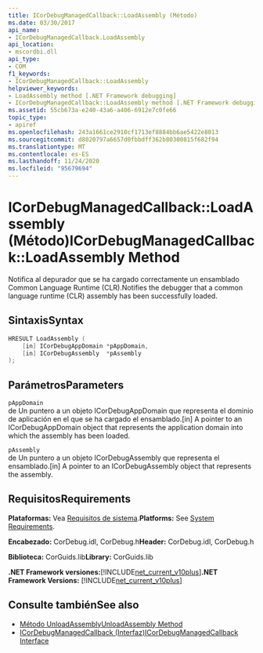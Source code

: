 ```yaml
---
title: ICorDebugManagedCallback::LoadAssembly (Método)
ms.date: 03/30/2017
api_name:
- ICorDebugManagedCallback.LoadAssembly
api_location:
- mscordbi.dll
api_type:
- COM
f1_keywords:
- ICorDebugManagedCallback::LoadAssembly
helpviewer_keywords:
- LoadAssembly method [.NET Framework debugging]
- ICorDebugManagedCallback::LoadAssembly method [.NET Framework debugging]
ms.assetid: 55cb673a-e240-43a6-a406-6912e7c0fe66
topic_type:
- apiref
ms.openlocfilehash: 243a1661ce2910cf1713ef8884bb6ae5422e8013
ms.sourcegitcommit: d8020797a6657d0fbbdff362b80300815f682f94
ms.translationtype: MT
ms.contentlocale: es-ES
ms.lasthandoff: 11/24/2020
ms.locfileid: "95679694"
---
```

# <a name="icordebugmanagedcallbackloadassembly-method"></a><span data-ttu-id="c676b-102">ICorDebugManagedCallback::LoadAssembly (Método)</span><span class="sxs-lookup"><span data-stu-id="c676b-102">ICorDebugManagedCallback::LoadAssembly Method</span></span>

<span data-ttu-id="c676b-103">Notifica al depurador que se ha cargado correctamente un ensamblado Common Language Runtime (CLR).</span><span class="sxs-lookup"><span data-stu-id="c676b-103">Notifies the debugger that a common language runtime (CLR) assembly has been successfully loaded.</span></span>  
  
## <a name="syntax"></a><span data-ttu-id="c676b-104">Sintaxis</span><span class="sxs-lookup"><span data-stu-id="c676b-104">Syntax</span></span>  
  
```cpp  
HRESULT LoadAssembly (  
    [in] ICorDebugAppDomain *pAppDomain,  
    [in] ICorDebugAssembly  *pAssembly  
);  
```  
  
## <a name="parameters"></a><span data-ttu-id="c676b-105">Parámetros</span><span class="sxs-lookup"><span data-stu-id="c676b-105">Parameters</span></span>  

 `pAppDomain`  
 <span data-ttu-id="c676b-106">de Un puntero a un objeto ICorDebugAppDomain que representa el dominio de aplicación en el que se ha cargado el ensamblado.</span><span class="sxs-lookup"><span data-stu-id="c676b-106">[in] A pointer to an ICorDebugAppDomain object that represents the application domain into which the assembly has been loaded.</span></span>  
  
 `pAssembly`  
 <span data-ttu-id="c676b-107">de Un puntero a un objeto ICorDebugAssembly que representa el ensamblado.</span><span class="sxs-lookup"><span data-stu-id="c676b-107">[in] A pointer to an ICorDebugAssembly object that represents the assembly.</span></span>  
  
## <a name="requirements"></a><span data-ttu-id="c676b-108">Requisitos</span><span class="sxs-lookup"><span data-stu-id="c676b-108">Requirements</span></span>  

 <span data-ttu-id="c676b-109">**Plataformas:** Vea [Requisitos de sistema](../../get-started/system-requirements.md).</span><span class="sxs-lookup"><span data-stu-id="c676b-109">**Platforms:** See [System Requirements](../../get-started/system-requirements.md).</span></span>  
  
 <span data-ttu-id="c676b-110">**Encabezado:** CorDebug.idl, CorDebug.h</span><span class="sxs-lookup"><span data-stu-id="c676b-110">**Header:** CorDebug.idl, CorDebug.h</span></span>  
  
 <span data-ttu-id="c676b-111">**Biblioteca:** CorGuids.lib</span><span class="sxs-lookup"><span data-stu-id="c676b-111">**Library:** CorGuids.lib</span></span>  
  
 <span data-ttu-id="c676b-112">**.NET Framework versiones:**[!INCLUDE[net_current_v10plus](../../../../includes/net-current-v10plus-md.md)]</span><span class="sxs-lookup"><span data-stu-id="c676b-112">**.NET Framework Versions:** [!INCLUDE[net_current_v10plus](../../../../includes/net-current-v10plus-md.md)]</span></span>  
  
## <a name="see-also"></a><span data-ttu-id="c676b-113">Consulte también</span><span class="sxs-lookup"><span data-stu-id="c676b-113">See also</span></span>

- [<span data-ttu-id="c676b-114">Método UnloadAssembly</span><span class="sxs-lookup"><span data-stu-id="c676b-114">UnloadAssembly Method</span></span>](icordebugmanagedcallback-unloadassembly-method.md)
- [<span data-ttu-id="c676b-115">ICorDebugManagedCallback (Interfaz)</span><span class="sxs-lookup"><span data-stu-id="c676b-115">ICorDebugManagedCallback Interface</span></span>](icordebugmanagedcallback-interface.md)
